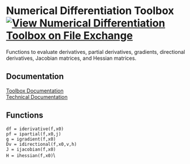 # Numerical Differentiation Toolbox [![View Numerical Differentiation Toolbox on File Exchange](https://www.mathworks.com/matlabcentral/images/matlab-file-exchange.svg)](https://www.mathworks.com/matlabcentral/fileexchange/97267-numerical-differentiation-toolbox)

Functions to evaluate derivatives, partial derivatives, gradients, directional derivatives, Jacobian matrices, and Hessian matrices.


## Documentation

[Toolbox Documentation](https://tamaskis.github.io/Numerical_Differentiation_Toolbox-MATLAB/)\
[Technical Documentation](https://tamaskis.github.io/documentation/Numerical%20Differentiation%20Using%20the%20Complex-Step%20Approximation.pdf)


## Functions

`df = iderivative(f,x0)`\
`pf = ipartial(f,x0,j)`\
`g = igradient(f,x0)`\
`Dv = idirectional(f,x0,v,h)`\
`J = ijacobian(f,x0)`\
`H = ihessian(f,x0)`\
